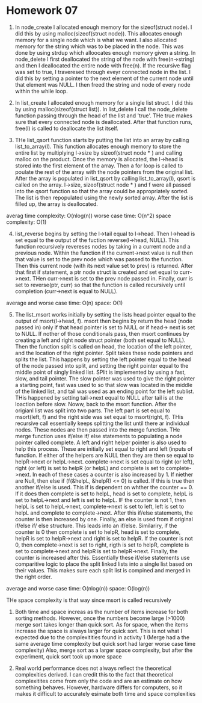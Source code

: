 Homework 07
===========
1. In node_create I allocated enough memory for the sizeof(struct node). I did this by using malloc(sizeof(struct node)). This allocates enough memory for a single node which is what we want. I also allocated memory for the string which was to be placed in the node. This was done by using strdup which alloocates enough memory given a string. In node_delete I first deallocated the string of the node with free(n->string) and then I deallocated the entire node with free(n). If the recursive flag was set to true, I traveresed through eveyr connected node in the list. I did this by setting a pointer to the next element of the current node until that element was NULL. I then freed the string and node of every node within the while loop. 

2. In list_create I allocated enough memory for a single list struct. I did this by using malloc(sizeof(struct list)). In list_delete I call the node_delete function passing through the head of the list and 'true'. THe true makes sure that every connected node is deallocated. After that function runs, free(l) is called to deallocate the list itself.

3. THe list_qsort function starts by putting the list into an array by calling list_to_array(l). This function allocates enough memory to store the entire list by multiplying l->size by sizeof(struct node * ) and calling malloc on the product. Once the memory is allocated, the l->head is stored into the first element of the array. Then a for loop is called to poulate the rest of the array with the node pointers from the original list. After the array is populated in list_qsort by calling list_to_array(l), qsort is called on the array. l->size, sizeof(struct node * ) and f were all passed into the qsort function so that the array could be appropriately sorted. The list is then repopulated using the newly sorted array. After the list is filled up, the array is deallocated. 

averag time complexity: O(nlog(n))
worse case time: O(n^2)
space complexity: O(1)


4. list_reverse begins by setting the l->tail equal to l->head. Then l->head is set equal to the output of the fuction reverse(l->head, NULL). This function recursively revereses nodes by taking in a current node and a previous node. Within the function if the current->next value is null then that value is set to the prev node which was passed to the function. Then this current node (with its next value set to prev) is returned. After that first if statement, a ptr node struct is created and set equal to curr->next. THen curr->next is set to the prev node passed in. Finally, curr is set to reverse(ptr, curr) so that the function is called recursively until completion (curr->next is equal to NULL). 

average and worse case time: O(n)
space: O(1)

5. The list_msort works initially by setting the lists head pointer equal to the output of msort(l->head, f). msort then begins by return the head (node passed in) only if that head pointer is set to NULL or if head-> next is set to NULL. If nother of those conditionals pass, then msort continues by creating a left and right node struct pointer (both set equal to NULL). Then the function split is called on head, the location of the left pointer, and the location of the right pointer. Split takes these node pointers and splits the list. This happens by setting the left pointer equal to the head of the node passed into split, and setting the right pointer equal to the middle point of singly linked list. SPlit is implemented by using a fast, slow, and tail pointer. The slow pointer was used to give the right pointer a starting point, fast was used to so that slow was located in the middle of the linked list, and tail was used as an ending point for the left sublist. THis happened by setting tail->next equal to NULL after tail is at the loaction before slow. Noww, back to the msort function. After the origianl list was split into two parts. The left part is set equal to msort(left, f) and the right side was set equal to msort(right, f). THis recursive call essentially keeps splitting the list until there ar individual nodes. These nodes are then passed into the merge function. THe merge function uses if/else if/ else statements to populating a node pointer called complete. A left and right helper pointer is also used to help this process. These are initially set equal to right and left (inputs of function. If either of the helpers are NULL then they are then se equal to helpR->next or helpL->next. complete->next is set equal to right (or left), right (or left) is set to helpR (or helpL) and complete is set to complete->next. In each of these cases a counter is also increased by 1. If niether are Null, then else if (f(&helpL, &helpR) <= 0) is called. If this is true then another if/else is used. This if is dependent on whther the counter == 0. If it does then complete is set to helpL, head is set to complete, helpL is set to helpL->next and left is set to helpL. IF the counter is not 1, then helpL is set to helpL->next, complete->next is set to left, left is set to helpL and complete to complete->next. After this if/else statements, the counter is then increased by one. Finally, an else is used from if original if/else if/ else structure. This leads into an if/else. Similariry, if the counter is 0 then complete is set to helpR, head is set to complete, helpR is set to helpR->next and right is set to helpR. If the counter is not 0, then complete->next is set to right, rigth is set to helpR, complete is set to complete->next and helpR is set to helpR->next. Finally, the counter is increased after this. Essentially these if/else statements use comparitive logic to place the split linked lists into a single list based on their values. This makes sure each split list is compined and merged in the right order.

average and worse case time: O(nlog(n))
space: O(log(n))

THe space complexity is that way since msort is called recursively 

1. Both time and space increas as the number of items increase for both sorting methods. However, once the numbers become large (>1000) merge sort takes longer than quick sort. As for space, when the items increase the space is always larger for quick sort. This is not what I expected due to the complexitities found in activity 1 (Merge had a the same average time complexity but quick sort had larger worse case time complexity) Also, merge sort as a larger space complexity, but after the experiment, quick sort took up more space

2. Real world performance does not always reflect the theoretical complexities derived. I can credit this to the fact that theoretical complexitites come from only the code and are an estimate on how something behaves. However, hardware differs for computers, so it makes it difficult to accurately esimate both time and space complexities
